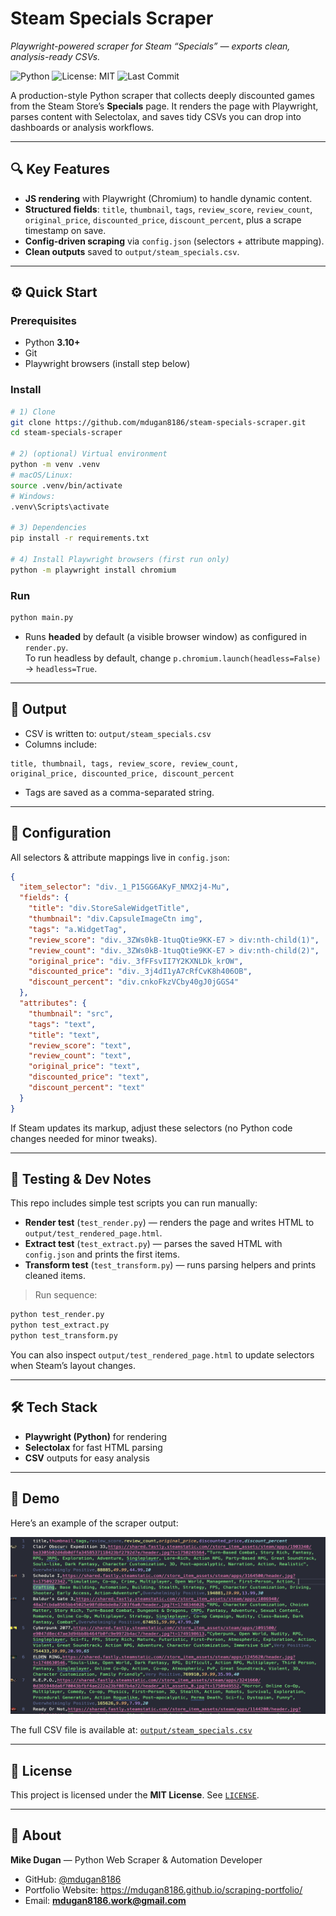 # Steam Specials Scraper

_Playwright-powered scraper for Steam “Specials” — exports clean, analysis-ready CSVs._

![Python](https://img.shields.io/badge/python-3.10%2B-blue)
![License: MIT](https://img.shields.io/badge/License-MIT-green.svg)
![Last Commit](https://img.shields.io/github/last-commit/mdugan8186/steam-specials-scraper)

A production-style Python scraper that collects deeply discounted games from the Steam Store’s **Specials** page. It renders the page with Playwright, parses content with Selectolax, and saves tidy CSVs you can drop into dashboards or analysis workflows.

---

## 🔍 Key Features

- **JS rendering** with Playwright (Chromium) to handle dynamic content.
- **Structured fields**: `title`, `thumbnail`, `tags`, `review_score`, `review_count`, `original_price`, `discounted_price`, `discount_percent`, plus a scrape timestamp on save.
- **Config-driven scraping** via `config.json` (selectors + attribute mapping).
- **Clean outputs** saved to `output/steam_specials.csv`.

---

## ⚙️ Quick Start

### Prerequisites

- Python **3.10+**
- Git
- Playwright browsers (install step below)

### Install

```bash
# 1) Clone
git clone https://github.com/mdugan8186/steam-specials-scraper.git
cd steam-specials-scraper

# 2) (optional) Virtual environment
python -m venv .venv
# macOS/Linux:
source .venv/bin/activate
# Windows:
.venv\Scripts\activate

# 3) Dependencies
pip install -r requirements.txt

# 4) Install Playwright browsers (first run only)
python -m playwright install chromium
```

### Run

```bash
python main.py
```

- Runs **headed** by default (a visible browser window) as configured in `render.py`.  
  To run headless by default, change `p.chromium.launch(headless=False)` → `headless=True`.

---

## 📁 Output

- CSV is written to: `output/steam_specials.csv`
- Columns include:

```
title, thumbnail, tags, review_score, review_count,
original_price, discounted_price, discount_percent
```

- Tags are saved as a comma-separated string.

---

## 🧩 Configuration

All selectors & attribute mappings live in `config.json`:

```json
{
  "item_selector": "div._1_P15GG6AKyF_NMX2j4-Mu",
  "fields": {
    "title": "div.StoreSaleWidgetTitle",
    "thumbnail": "div.CapsuleImageCtn img",
    "tags": "a.WidgetTag",
    "review_score": "div._3ZWs0kB-1tuqQtie9KK-E7 > div:nth-child(1)",
    "review_count": "div._3ZWs0kB-1tuqQtie9KK-E7 > div:nth-child(2)",
    "original_price": "div._3fFFsvII7Y2KXNLDk_krOW",
    "discounted_price": "div._3j4dI1yA7cRfCvK8h406OB",
    "discount_percent": "div.cnkoFkzVCby40gJ0jGGS4"
  },
  "attributes": {
    "thumbnail": "src",
    "tags": "text",
    "title": "text",
    "review_score": "text",
    "review_count": "text",
    "original_price": "text",
    "discounted_price": "text",
    "discount_percent": "text"
  }
}
```

If Steam updates its markup, adjust these selectors (no Python code changes needed for minor tweaks).

---

## 🧪 Testing & Dev Notes

This repo includes simple test scripts you can run manually:

- **Render test** (`test_render.py`) — renders the page and writes HTML to `output/test_rendered_page.html`.
- **Extract test** (`test_extract.py`) — parses the saved HTML with `config.json` and prints the first items.
- **Transform test** (`test_transform.py`) — runs parsing helpers and prints cleaned items.

> Run sequence:

```bash
python test_render.py
python test_extract.py
python test_transform.py
```

You can also inspect `output/test_rendered_page.html` to update selectors when Steam’s layout changes.

---

## 🛠️ Tech Stack

- **Playwright (Python)** for rendering
- **Selectolax** for fast HTML parsing
- **CSV** outputs for easy analysis

---

## 🎥 Demo

Here’s an example of the scraper output:

![Steam Specials Output](media/steam-scraper.png)

The full CSV file is available at: [`output/steam_specials.csv`](output/steam_specials.csv)

---

## 📄 License

This project is licensed under the **MIT License**. See [`LICENSE`](./LICENSE).

---

## 👤 About

**Mike Dugan** — Python Web Scraper & Automation Developer

- GitHub: [@mdugan8186](https://github.com/mdugan8186)
- Portfolio Website: https://mdugan8186.github.io/scraping-portfolio/
- Email: **mdugan8186.work@gmail.com**
